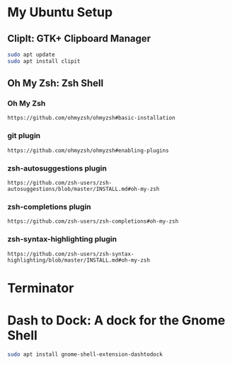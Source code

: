 # My Ubuntu Setup

## ClipIt: GTK+ Clipboard Manager

```bash
sudo apt update
sudo apt install clipit
```

## Oh My Zsh: Zsh Shell

### Oh My Zsh

```http
https://github.com/ohmyzsh/ohmyzsh#basic-installation
```

### git plugin

```http
https://github.com/ohmyzsh/ohmyzsh#enabling-plugins
```

### zsh-autosuggestions plugin

```http
https://github.com/zsh-users/zsh-autosuggestions/blob/master/INSTALL.md#oh-my-zsh
```

### zsh-completions  plugin

```http
https://github.com/zsh-users/zsh-completions#oh-my-zsh
```

### zsh-syntax-highlighting plugin

```http
https://github.com/zsh-users/zsh-syntax-highlighting/blob/master/INSTALL.md#oh-my-zsh
  ```

# Terminator

# Dash to Dock: A dock for the Gnome Shell

```bash
sudo apt install gnome-shell-extension-dashtodock
```
